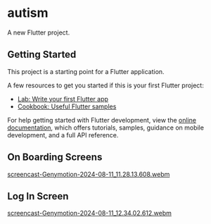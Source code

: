 # autism

A new Flutter project.

## Getting Started

This project is a starting point for a Flutter application.

A few resources to get you started if this is your first Flutter project:

- [Lab: Write your first Flutter app](https://docs.flutter.dev/get-started/codelab)
- [Cookbook: Useful Flutter samples](https://docs.flutter.dev/cookbook)

For help getting started with Flutter development, view the
[online documentation](https://docs.flutter.dev/), which offers tutorials,
samples, guidance on mobile development, and a full API reference.


## On Boarding Screens

[screencast-Genymotion-2024-08-11_11.28.13.608.webm](https://github.com/user-attachments/assets/f329fc0b-def0-4b31-8578-99bf0a481184)

## Log In Screen
[screencast-Genymotion-2024-08-11_12.34.02.612.webm](https://github.com/user-attachments/assets/0c8c3146-5ac6-4e5a-a9b1-d35df6b2088a)
